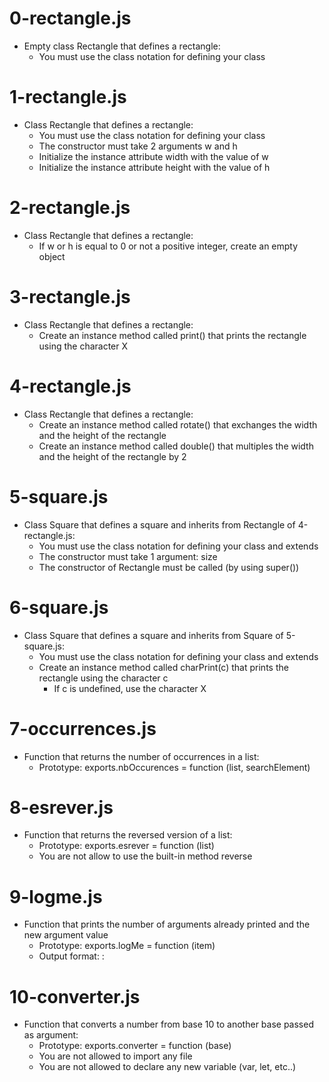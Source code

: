 # 0-rectangle.js
  - Empty class Rectangle that defines a rectangle:
    - You must use the class notation for defining your class

# 1-rectangle.js
  - Class Rectangle that defines a rectangle:
    - You must use the class notation for defining your class
    - The constructor must take 2 arguments w and h
    - Initialize the instance attribute width with the value of w
    - Initialize the instance attribute height with the value of h

# 2-rectangle.js
  - Class Rectangle that defines a rectangle:
    - If w or h is equal to 0 or not a positive integer, create an empty object

# 3-rectangle.js
  - Class Rectangle that defines a rectangle:
    - Create an instance method called print() that prints the rectangle using the character X

# 4-rectangle.js
  - Class Rectangle that defines a rectangle:
    - Create an instance method called rotate() that exchanges the width and the height of the rectangle
    - Create an instance method called double() that multiples the width and the height of the rectangle by 2

# 5-square.js
  - Class Square that defines a square and inherits from Rectangle of 4-rectangle.js:
    - You must use the class notation for defining your class and extends
    - The constructor must take 1 argument: size
    - The constructor of Rectangle must be called (by using super())

# 6-square.js
  - Class Square that defines a square and inherits from Square of 5-square.js:
    - You must use the class notation for defining your class and extends
    - Create an instance method called charPrint(c) that prints the rectangle using the character c
      - If c is undefined, use the character X

# 7-occurrences.js
  - Function that returns the number of occurrences in a list:
    - Prototype: exports.nbOccurences = function (list, searchElement)

# 8-esrever.js
  - Function that returns the reversed version of a list:
    - Prototype: exports.esrever = function (list)
    - You are not allow to use the built-in method reverse

# 9-logme.js
  - Function that prints the number of arguments already printed and the new argument value
    - Prototype: exports.logMe = function (item)
    - Output format: <number arguments already printed>: <current argument value>

# 10-converter.js
  - Function that converts a number from base 10 to another base passed as argument:
    - Prototype: exports.converter = function (base)
    - You are not allowed to import any file
    - You are not allowed to declare any new variable (var, let, etc..)

